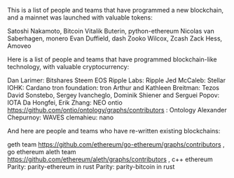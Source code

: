 This is a list of people and teams that have programmed a new blockchain, and a mainnet was launched with valuable tokens:

Satoshi Nakamoto, Bitcoin
Vitalik Buterin, python-ethereum
Nicolas van Saberhagen, monero
Evan Duffield, dash
Zooko Wilcox, Zcash
Zack Hess, Amoveo



Here is a list of people and teams that have programmed blockchain-like technology, with valuable cryptocurrency:

Dan Larimer: Bitshares Steem EOS
Ripple Labs: Ripple
Jed McCaleb: Stellar
IOHK: Cardano
tron foundation: tron
Arthur and Kathleen Breitman: Tezos
David Sonstebo, Sergey Ivancheglo, Dominik Shiener and Serguei Popov: IOTA
Da Hongfei, Erik Zhang: NEO
ontio https://github.com/ontio/ontology/graphs/contributors : Ontology
Alexander Chepurnoy: WAVES
clemahieu: nano



And here are people and teams who have re-written existing blockchains:

geth team https://github.com/ethereum/go-ethereum/graphs/contributors , go ethereum
aleth team https://github.com/ethereum/aleth/graphs/contributors , c++ ethereum
Parity: parity-ethereum in rust
Parity: parity-bitcoin in rust